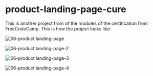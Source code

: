 # product-landing-page-cure

This is another project from of the modules of the certification from FreeCodeCamp. This is how the project looks like:

![06-product landing-page](https://github.com/FerRuizDevp/product-landing-page-cure/assets/117100019/f8311fd5-285f-4b16-9648-9fba8b2078e5)

![06-product landing-page-2](https://github.com/FerRuizDevp/product-landing-page-cure/assets/117100019/1e60c91d-a16e-41ed-9517-ae5193b07f18)

![06-product landing-page-3](https://github.com/FerRuizDevp/product-landing-page-cure/assets/117100019/96c3e086-75ce-42b6-aaba-f2d6bf4a3d69)

![06-product landing-page-4](https://github.com/FerRuizDevp/product-landing-page-cure/assets/117100019/752b9c00-c2b3-44a8-881f-fb84740fb91d)
